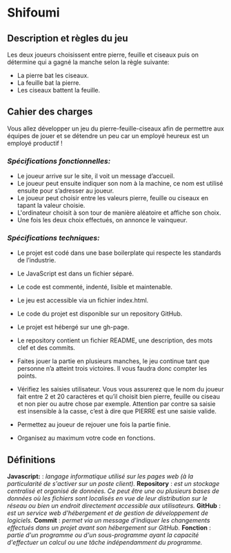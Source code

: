 # **Shifoumi**


## **Description et règles du jeu**

Les deux joueurs choisissent entre pierre, feuille et ciseaux puis on détermine qui a gagné la manche selon la règle suivante:
- La pierre bat les ciseaux.
- La feuille bat la pierre.
- Les ciseaux battent la feuille.

## **Cahier des charges**

Vous allez développer un jeu du pierre-feuille-ciseaux afin de permettre aux équipes de jouer et se détendre un peu car un employé heureux est un employé productif !

### ***Spécifications fonctionnelles:*** 

- Le joueur arrive sur le site, il voit un message d’accueil.
- Le joueur peut ensuite indiquer son nom à la machine, ce nom est utilisé ensuite pour s’adresser au joueur.
- Le joueur peut choisir entre les valeurs pierre, feuille ou ciseaux en tapant la valeur choisie.
- L'ordinateur choisit à son tour de manière aléatoire et affiche son choix.
- Une fois les deux choix effectués, on annonce le vainqueur.

### ***Spécifications techniques:***

- Le projet est codé dans une base boilerplate qui respecte les standards de l’industrie.
- Le JavaScript est dans un fichier séparé.
- Le code est commenté, indenté, lisible et maintenable.
- Le jeu est accessible via un fichier index.html.
- Le code du projet est disponible sur un repository GitHub.
- Le projet est hébergé sur une gh-page.
- Le repository contient un fichier README, une description, des mots clef et des commits.

- Faites jouer la partie en plusieurs manches, le jeu continue tant que personne n’a atteint trois victoires. Il vous faudra donc compter les points.
- Vérifiez les saisies utilisateur. Vous vous assurerez que le nom du joueur fait entre 2 et 20 caractères et qu’il choisit bien pierre, feuille ou ciseau et non pier ou autre chose par exemple. 
Attention par contre sa saisie est insensible à la casse, c’est à dire que PIERRE est une saisie valide.
- Permettez au joueur de rejouer une fois la partie finie.
- Organisez au maximum votre code en fonctions.

## **Définitions** 

**Javascript:** : *langage informatique utilisé sur les pages web (à la particularité de s'activer sur un poste client).*
**Repository** : *est un stockage centralisé et organisé de données. Ce peut être une ou plusieurs bases de données où les fichiers sont localisés en vue de leur distribution sur le réseau 
                   ou bien un endroit directement accessible aux utilisateurs.*
**GitHub** : *est un service web d'hébergement et de gestion de développement de logiciels.*
**Commit** : *permet via un message d'indiquer les changements effectués dans un projet avant son hébergement sur GitHub.*
**Fonction** : *partie d'un programme ou d'un sous-programme ayant la capacité d'effectuer un calcul ou une tâche indépendamment du programme.*
